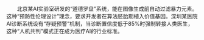 <p style="text-indent:2em">北京某AI实验室研发的“道德罗盘”系统，能在图像生成前自动过滤暴力元素。这种“预防性伦理设计”理念，要求开发者在算法胚胎期植入价值基因。深圳某医院AI诊断系统设有“存疑预警”机制，当诊断置信度低于85%时强制转接人类医生，这种“人机共判”模式正在成为医疗AI的行业标准。
</p>
